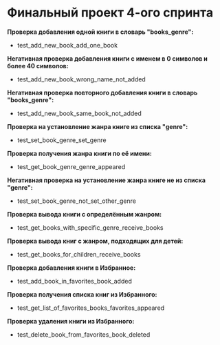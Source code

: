 # Финальный проект 4-ого спринта

**Проверка добавления одной книги в словарь "books_genre":**

* test_add_new_book_add_one_book

**Негативная проверка добавления книги с именем в 0 символов и более 40 символов:**

* test_add_new_book_wrong_name_not_added

**Негативная проверка повторного добавления книги в словарь "books_genre":**

* test_add_new_book_same_book_not_added

**Проверка на установление жанра книге из списка "genre":**

* test_set_book_genre_set_genre

**Проверка получения жанра книги по её имени:**
* test_get_book_genre_genre_appeared

**Негативная проверка на установление жанра книге не из списка "genre":**

* test_set_book_genre_not_set_other_genre

**Проверка вывода книги с определённым жанром:**

* test_get_books_with_specific_genre_receive_books

**Проверка вывода книг с жанром, подходящих для детей:**

* test_get_books_for_children_receive_books

**Проверка добавления книги в Избранное:**

* test_add_book_in_favorites_book_added

**Проверка получения списка книг из Избранного:**

* test_get_list_of_favorites_books_favorites_appeared

**Проверка удаления книги из Избранного:**

* test_delete_book_from_favorites_book_deleted
